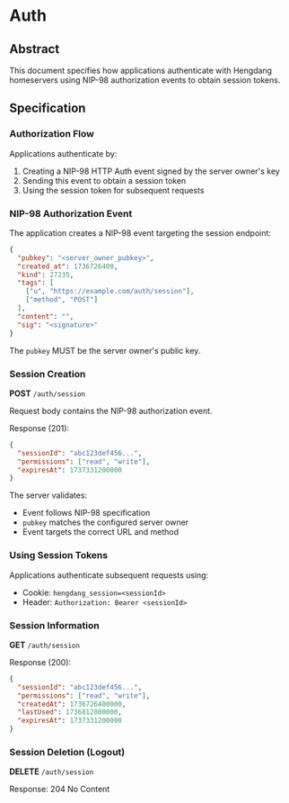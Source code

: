 # Auth

## Abstract

This document specifies how applications authenticate with Hengdang homeservers using NIP-98 authorization events to obtain session tokens.

## Specification

### Authorization Flow

Applications authenticate by:
1. Creating a NIP-98 HTTP Auth event signed by the server owner's key
2. Sending this event to obtain a session token
3. Using the session token for subsequent requests

### NIP-98 Authorization Event

The application creates a NIP-98 event targeting the session endpoint:

```json
{
  "pubkey": "<server_owner_pubkey>",
  "created_at": 1736726400,
  "kind": 27235,
  "tags": [
    ["u", "https://example.com/auth/session"],
    ["method", "POST"]
  ],
  "content": "",
  "sig": "<signature>"
}
```

The `pubkey` MUST be the server owner's public key.

### Session Creation

**POST** `/auth/session`

Request body contains the NIP-98 authorization event.

Response (201):
```json
{
  "sessionId": "abc123def456...",
  "permissions": ["read", "write"],
  "expiresAt": 1737331200000
}
```

The server validates:
- Event follows NIP-98 specification
- `pubkey` matches the configured server owner
- Event targets the correct URL and method

### Using Session Tokens

Applications authenticate subsequent requests using:
- Cookie: `hengdang_session=<sessionId>`
- Header: `Authorization: Bearer <sessionId>`

### Session Information

**GET** `/auth/session`

Response (200):
```json
{
  "sessionId": "abc123def456...",
  "permissions": ["read", "write"],
  "createdAt": 1736726400000,
  "lastUsed": 1736812800000,
  "expiresAt": 1737331200000
}
```

### Session Deletion (Logout)

**DELETE** `/auth/session`

Response: 204 No Content
